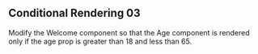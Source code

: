 ## Conditional Rendering 03

Modify the Welcome component so that the Age component is rendered only if the age prop is greater than 18 and less than 65.